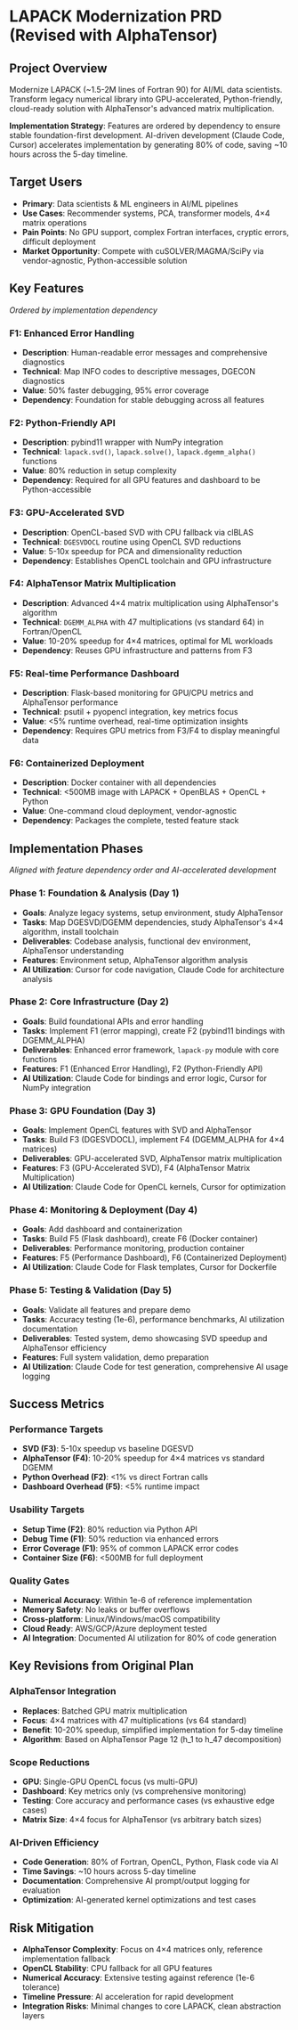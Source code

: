 # LAPACK Modernization PRD (Revised with AlphaTensor)

## Project Overview
Modernize LAPACK (~1.5-2M lines of Fortran 90) for AI/ML data scientists. Transform legacy numerical library into GPU-accelerated, Python-friendly, cloud-ready solution with AlphaTensor's advanced matrix multiplication.

**Implementation Strategy**: Features are ordered by dependency to ensure stable foundation-first development. AI-driven development (Claude Code, Cursor) accelerates implementation by generating 80% of code, saving ~10 hours across the 5-day timeline.

## Target Users
- **Primary**: Data scientists & ML engineers in AI/ML pipelines
- **Use Cases**: Recommender systems, PCA, transformer models, 4×4 matrix operations
- **Pain Points**: No GPU support, complex Fortran interfaces, cryptic errors, difficult deployment
- **Market Opportunity**: Compete with cuSOLVER/MAGMA/SciPy via vendor-agnostic, Python-accessible solution

## Key Features
*Ordered by implementation dependency*

### F1: Enhanced Error Handling
- **Description**: Human-readable error messages and comprehensive diagnostics
- **Technical**: Map INFO codes to descriptive messages, DGECON diagnostics
- **Value**: 50% faster debugging, 95% error coverage
- **Dependency**: Foundation for stable debugging across all features

### F2: Python-Friendly API  
- **Description**: pybind11 wrapper with NumPy integration
- **Technical**: `lapack.svd()`, `lapack.solve()`, `lapack.dgemm_alpha()` functions
- **Value**: 80% reduction in setup complexity
- **Dependency**: Required for all GPU features and dashboard to be Python-accessible

### F3: GPU-Accelerated SVD
- **Description**: OpenCL-based SVD with CPU fallback via clBLAS
- **Technical**: `DGESVDOCL` routine using OpenCL SVD reductions
- **Value**: 5-10x speedup for PCA and dimensionality reduction
- **Dependency**: Establishes OpenCL toolchain and GPU infrastructure

### F4: AlphaTensor Matrix Multiplication
- **Description**: Advanced 4×4 matrix multiplication using AlphaTensor's algorithm
- **Technical**: `DGEMM_ALPHA` with 47 multiplications (vs standard 64) in Fortran/OpenCL
- **Value**: 10-20% speedup for 4×4 matrices, optimal for ML workloads
- **Dependency**: Reuses GPU infrastructure and patterns from F3

### F5: Real-time Performance Dashboard
- **Description**: Flask-based monitoring for GPU/CPU metrics and AlphaTensor performance
- **Technical**: psutil + pyopencl integration, key metrics focus
- **Value**: <5% runtime overhead, real-time optimization insights
- **Dependency**: Requires GPU metrics from F3/F4 to display meaningful data

### F6: Containerized Deployment
- **Description**: Docker container with all dependencies
- **Technical**: <500MB image with LAPACK + OpenBLAS + OpenCL + Python
- **Value**: One-command cloud deployment, vendor-agnostic
- **Dependency**: Packages the complete, tested feature stack

## Implementation Phases
*Aligned with feature dependency order and AI-accelerated development*

### Phase 1: Foundation & Analysis (Day 1)
- **Goals**: Analyze legacy systems, setup environment, study AlphaTensor
- **Tasks**: Map DGESVD/DGEMM dependencies, study AlphaTensor's 4×4 algorithm, install toolchain
- **Deliverables**: Codebase analysis, functional dev environment, AlphaTensor understanding
- **Features**: Environment setup, AlphaTensor algorithm analysis
- **AI Utilization**: Cursor for code navigation, Claude Code for architecture analysis

### Phase 2: Core Infrastructure (Day 2)  
- **Goals**: Build foundational APIs and error handling
- **Tasks**: Implement F1 (error mapping), create F2 (pybind11 bindings with DGEMM_ALPHA)
- **Deliverables**: Enhanced error framework, `lapack-py` module with core functions
- **Features**: F1 (Enhanced Error Handling), F2 (Python-Friendly API)
- **AI Utilization**: Claude Code for bindings and error logic, Cursor for NumPy integration

### Phase 3: GPU Foundation (Day 3)
- **Goals**: Implement OpenCL features with SVD and AlphaTensor
- **Tasks**: Build F3 (DGESVDOCL), implement F4 (DGEMM_ALPHA for 4×4 matrices)
- **Deliverables**: GPU-accelerated SVD, AlphaTensor matrix multiplication
- **Features**: F3 (GPU-Accelerated SVD), F4 (AlphaTensor Matrix Multiplication)
- **AI Utilization**: Claude Code for OpenCL kernels, Cursor for optimization

### Phase 4: Monitoring & Deployment (Day 4)
- **Goals**: Add dashboard and containerization
- **Tasks**: Build F5 (Flask dashboard), create F6 (Docker container)
- **Deliverables**: Performance monitoring, production container
- **Features**: F5 (Performance Dashboard), F6 (Containerized Deployment)
- **AI Utilization**: Claude Code for Flask templates, Cursor for Dockerfile

### Phase 5: Testing & Validation (Day 5)
- **Goals**: Validate all features and prepare demo
- **Tasks**: Accuracy testing (1e-6), performance benchmarks, AI utilization documentation
- **Deliverables**: Tested system, demo showcasing SVD speedup and AlphaTensor efficiency
- **Features**: Full system validation, demo preparation
- **AI Utilization**: Claude Code for test generation, comprehensive AI usage logging

## Success Metrics

### Performance Targets
- **SVD (F3)**: 5-10x speedup vs baseline DGESVD
- **AlphaTensor (F4)**: 10-20% speedup for 4×4 matrices vs standard DGEMM
- **Python Overhead (F2)**: <1% vs direct Fortran calls
- **Dashboard Overhead (F5)**: <5% runtime impact

### Usability Targets  
- **Setup Time (F2)**: 80% reduction via Python API
- **Debug Time (F1)**: 50% reduction via enhanced errors
- **Error Coverage (F1)**: 95% of common LAPACK error codes
- **Container Size (F6)**: <500MB for full deployment

### Quality Gates
- **Numerical Accuracy**: Within 1e-6 of reference implementation
- **Memory Safety**: No leaks or buffer overflows  
- **Cross-platform**: Linux/Windows/macOS compatibility
- **Cloud Ready**: AWS/GCP/Azure deployment tested
- **AI Integration**: Documented AI utilization for 80% of code generation

## Key Revisions from Original Plan

### AlphaTensor Integration
- **Replaces**: Batched GPU matrix multiplication
- **Focus**: 4×4 matrices with 47 multiplications (vs 64 standard)
- **Benefit**: 10-20% speedup, simplified implementation for 5-day timeline
- **Algorithm**: Based on AlphaTensor Page 12 (h_1 to h_47 decomposition)

### Scope Reductions
- **GPU**: Single-GPU OpenCL focus (vs multi-GPU)
- **Dashboard**: Key metrics only (vs comprehensive monitoring)
- **Testing**: Core accuracy and performance cases (vs exhaustive edge cases)
- **Matrix Size**: 4×4 focus for AlphaTensor (vs arbitrary batch sizes)

### AI-Driven Efficiency
- **Code Generation**: 80% of Fortran, OpenCL, Python, Flask code via AI
- **Time Savings**: ~10 hours across 5-day timeline
- **Documentation**: Comprehensive AI prompt/output logging for evaluation
- **Optimization**: AI-generated kernel optimizations and test cases

## Risk Mitigation
- **AlphaTensor Complexity**: Focus on 4×4 matrices only, reference implementation fallback
- **OpenCL Stability**: CPU fallback for all GPU features
- **Numerical Accuracy**: Extensive testing against reference (1e-6 tolerance)
- **Timeline Pressure**: AI acceleration for rapid development
- **Integration Risks**: Minimal changes to core LAPACK, clean abstraction layers 